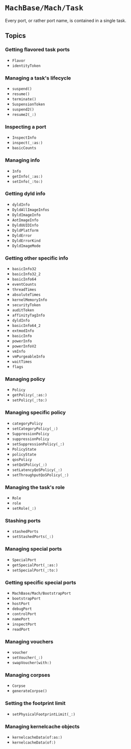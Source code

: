 # ``MachBase/Mach/Task``

Every port, or rather port name, is contained in a single task.

## Topics

### Getting flavored task ports

- ``Flavor``
- ``identityToken``

### Managing a task's lifecycle

- ``suspend()``
- ``resume()``
- ``terminate()``
- ``SuspensionToken``
- ``suspend2()``
- ``resume2(_:)``

### Inspecting a port

- ``InspectInfo``
- ``inspect(_:as:)``
- ``basicCounts``

### Managing info

- ``Info``
- ``getInfo(_:as:)``
- ``setInfo(_:to:)``

### Getting dyld info

- ``dyldInfo``
- ``DyldAllImageInfos``
- ``DyldImageInfo``
- ``AotImageInfo``
- ``DyldUUIDInfo``
- ``DyldPlatform``
- ``DyldError``
- ``DyldErrorKind``
- ``DyldImageMode``

### Getting other specific info

- ``basicInfo32``
- ``basicInfo32_2``
- ``basicInfo64``
- ``eventCounts``
- ``threadTimes``
- ``absoluteTimes``
- ``kernelMemoryInfo``
- ``securityToken``
- ``auditToken``
- ``affinityTagInfo``
- ``dyldInfo``
- ``basicInfo64_2``
- ``extmodInfo``
- ``basicInfo``
- ``powerInfo``
- ``powerInfoV2``
- ``vmInfo``
- ``vmPurgeableInfo``
- ``waitTimes``
- ``flags``

### Managing policy

- ``Policy``
- ``getPolicy(_:as:)``
- ``setPolicy(_:to:)``

### Managing specific policy

- ``categoryPolicy``
- ``setCategoryPolicy(_:)``
- ``SuppressionPolicy``
- ``suppressionPolicy``
- ``setSuppressionPolicy(_:)``
- ``PolicyState``
- ``policyState``
- ``qosPolicy``
- ``setQoSPolicy(_:)``
- ``setLatencyQoSPolicy(_:)``
- ``setThroughputQoSPolicy(_:)``

### Managing the task's role

- ``Role``
- ``role``
- ``setRole(_:)``

### Stashing ports

- ``stashedPorts``
- ``setStashedPorts(_:)``

### Managing special ports

- ``SpecialPort``
- ``getSpecialPort(_:as:)``
- ``setSpecialPort(_:to:)``

### Getting specific special ports

- ``MachBase/Mach/BootstrapPort``
- ``bootstrapPort``
- ``hostPort``
- ``debugPort``
- ``controlPort``
- ``namePort``
- ``inspectPort``
- ``readPort``

### Managing vouchers

- ``voucher``
- ``setVoucher(_:)``
- ``swapVoucher(with:)``

### Managing corpses

- ``Corpse``
- ``generateCorpse()``

### Setting the footprint limit

- ``setPhysicalFootprintLimit(_:)``

### Managing kernelcache objects

- ``kernelcacheData(of:as:)``
- ``kernelcacheData(of:)``